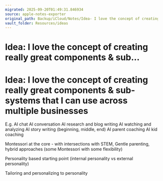 ```yaml
---
migrated: 2025-09-20T01:49:31.846934
source: apple-notes-exporter
original_path: Backup/iCloud/Notes/Idea- I love the concept of creating really great components & sub….md
vault_folder: Resources/ideas
---
```

# Idea: I love the concept of creating really great components & sub…

# Idea: I love the concept of creating really great components & sub-systems that I can use across multiple businesses 

E.g. 
AI chat
AI conversation 
AI research and blog writing
AI watching and analyzing 
AI story writing (beginning, middle, end)
AI parent coaching
AI kid coaching

Montessori at the core - with intersections with STEM, Gentle parenting, hybrid approaches (some Montessori with some flexibility)

Personality based starting point (internal personality vs external personality)

Tailoring and personalizing to personality 
